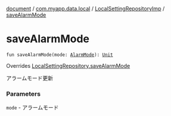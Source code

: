 [document](../../index.md) / [com.myapp.data.local](../index.md) / [LocalSettingRepositoryImp](index.md) / [saveAlarmMode](./save-alarm-mode.md)

# saveAlarmMode

`fun saveAlarmMode(mode: `[`AlarmMode`](../../com.myapp.domain.model.value/-alarm-mode/index.md)`): `[`Unit`](https://kotlinlang.org/api/latest/jvm/stdlib/kotlin/-unit/index.html)

Overrides [LocalSettingRepository.saveAlarmMode](../../com.myapp.domain.repository/-local-setting-repository/save-alarm-mode.md)

アラームモード更新

### Parameters

`mode` - アラームモード